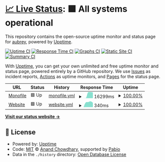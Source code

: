 # [📈 Live Status](https://uptime.dmpstr.top): <!--live status--> **🟩 All systems operational**

This repository contains the open-source uptime monitor and status page for [aubrey](https://uptime.dmpstr.top), powered by [Upptime](https://github.com/upptime/upptime).

[![Uptime CI](https://github.com/dmpstr/uptime/workflows/Uptime%20CI/badge.svg)](https://github.com/dmpstr/uptime/actions?query=workflow%3A%22Uptime+CI%22)
[![Response Time CI](https://github.com/dmpstr/uptime/workflows/Response%20Time%20CI/badge.svg)](https://github.com/dmpstr/uptime/actions?query=workflow%3A%22Response+Time+CI%22)
[![Graphs CI](https://github.com/dmpstr/uptime/workflows/Graphs%20CI/badge.svg)](https://github.com/dmpstr/uptime/actions?query=workflow%3A%22Graphs+CI%22)
[![Static Site CI](https://github.com/dmpstr/uptime/workflows/Static%20Site%20CI/badge.svg)](https://github.com/dmpstr/uptime/actions?query=workflow%3A%22Static+Site+CI%22)
[![Summary CI](https://github.com/dmpstr/uptime/workflows/Summary%20CI/badge.svg)](https://github.com/dmpstr/uptime/actions?query=workflow%3A%22Summary+CI%22)

With [Upptime](https://upptime.js.org), you can get your own unlimited and free uptime monitor and status page, powered entirely by a GitHub repository. We use [Issues](https://github.com/dmpstr/uptime/issues) as incident reports, [Actions](https://github.com/dmpstr/uptime/actions) as uptime monitors, and [Pages](https://uptime.dmpstr.top) for the status page.

<!--start: status pages-->
<!-- This summary is generated by Upptime (https://github.com/upptime/upptime) -->
<!-- Do not edit this manually, your changes will be overwritten -->
<!-- prettier-ignore -->
| URL | Status | History | Response Time | Uptime |
| --- | ------ | ------- | ------------- | ------ |
| <img alt="" src="https://icons.duckduckgo.com/ip3/excited-beaded-wrist.glitch.me.ico" height="13"> [Monofile](https://excited-beaded-wrist.glitch.me/) | 🟩 Up | [monofile.yml](https://github.com/dmpstr/uptime/commits/HEAD/history/monofile.yml) | <details><summary><img alt="Response time graph" src="./graphs/monofile/response-time-week.png" height="20"> 16299ms</summary><br><a href="https://uptime.dmpstr.top/history/monofile"><img alt="Response time 16299" src="https://img.shields.io/endpoint?url=https%3A%2F%2Fraw.githubusercontent.com%2Fdmpstr%2Fuptime%2FHEAD%2Fapi%2Fmonofile%2Fresponse-time.json"></a><br><a href="https://uptime.dmpstr.top/history/monofile"><img alt="24-hour response time 20722" src="https://img.shields.io/endpoint?url=https%3A%2F%2Fraw.githubusercontent.com%2Fdmpstr%2Fuptime%2FHEAD%2Fapi%2Fmonofile%2Fresponse-time-day.json"></a><br><a href="https://uptime.dmpstr.top/history/monofile"><img alt="7-day response time 16299" src="https://img.shields.io/endpoint?url=https%3A%2F%2Fraw.githubusercontent.com%2Fdmpstr%2Fuptime%2FHEAD%2Fapi%2Fmonofile%2Fresponse-time-week.json"></a><br><a href="https://uptime.dmpstr.top/history/monofile"><img alt="30-day response time 16299" src="https://img.shields.io/endpoint?url=https%3A%2F%2Fraw.githubusercontent.com%2Fdmpstr%2Fuptime%2FHEAD%2Fapi%2Fmonofile%2Fresponse-time-month.json"></a><br><a href="https://uptime.dmpstr.top/history/monofile"><img alt="1-year response time 16299" src="https://img.shields.io/endpoint?url=https%3A%2F%2Fraw.githubusercontent.com%2Fdmpstr%2Fuptime%2FHEAD%2Fapi%2Fmonofile%2Fresponse-time-year.json"></a></details> | <details><summary><a href="https://uptime.dmpstr.top/history/monofile">100.00%</a></summary><a href="https://uptime.dmpstr.top/history/monofile"><img alt="All-time uptime 100.00%" src="https://img.shields.io/endpoint?url=https%3A%2F%2Fraw.githubusercontent.com%2Fdmpstr%2Fuptime%2FHEAD%2Fapi%2Fmonofile%2Fuptime.json"></a><br><a href="https://uptime.dmpstr.top/history/monofile"><img alt="24-hour uptime 100.00%" src="https://img.shields.io/endpoint?url=https%3A%2F%2Fraw.githubusercontent.com%2Fdmpstr%2Fuptime%2FHEAD%2Fapi%2Fmonofile%2Fuptime-day.json"></a><br><a href="https://uptime.dmpstr.top/history/monofile"><img alt="7-day uptime 100.00%" src="https://img.shields.io/endpoint?url=https%3A%2F%2Fraw.githubusercontent.com%2Fdmpstr%2Fuptime%2FHEAD%2Fapi%2Fmonofile%2Fuptime-week.json"></a><br><a href="https://uptime.dmpstr.top/history/monofile"><img alt="30-day uptime 100.00%" src="https://img.shields.io/endpoint?url=https%3A%2F%2Fraw.githubusercontent.com%2Fdmpstr%2Fuptime%2FHEAD%2Fapi%2Fmonofile%2Fuptime-month.json"></a><br><a href="https://uptime.dmpstr.top/history/monofile"><img alt="1-year uptime 100.00%" src="https://img.shields.io/endpoint?url=https%3A%2F%2Fraw.githubusercontent.com%2Fdmpstr%2Fuptime%2FHEAD%2Fapi%2Fmonofile%2Fuptime-year.json"></a></details>
| <img alt="" src="https://icons.duckduckgo.com/ip3/dmpstr.top.ico" height="13"> [Website](https://dmpstr.top) | 🟩 Up | [website.yml](https://github.com/dmpstr/uptime/commits/HEAD/history/website.yml) | <details><summary><img alt="Response time graph" src="./graphs/website/response-time-week.png" height="20"> 340ms</summary><br><a href="https://uptime.dmpstr.top/history/website"><img alt="Response time 340" src="https://img.shields.io/endpoint?url=https%3A%2F%2Fraw.githubusercontent.com%2Fdmpstr%2Fuptime%2FHEAD%2Fapi%2Fwebsite%2Fresponse-time.json"></a><br><a href="https://uptime.dmpstr.top/history/website"><img alt="24-hour response time 278" src="https://img.shields.io/endpoint?url=https%3A%2F%2Fraw.githubusercontent.com%2Fdmpstr%2Fuptime%2FHEAD%2Fapi%2Fwebsite%2Fresponse-time-day.json"></a><br><a href="https://uptime.dmpstr.top/history/website"><img alt="7-day response time 340" src="https://img.shields.io/endpoint?url=https%3A%2F%2Fraw.githubusercontent.com%2Fdmpstr%2Fuptime%2FHEAD%2Fapi%2Fwebsite%2Fresponse-time-week.json"></a><br><a href="https://uptime.dmpstr.top/history/website"><img alt="30-day response time 340" src="https://img.shields.io/endpoint?url=https%3A%2F%2Fraw.githubusercontent.com%2Fdmpstr%2Fuptime%2FHEAD%2Fapi%2Fwebsite%2Fresponse-time-month.json"></a><br><a href="https://uptime.dmpstr.top/history/website"><img alt="1-year response time 340" src="https://img.shields.io/endpoint?url=https%3A%2F%2Fraw.githubusercontent.com%2Fdmpstr%2Fuptime%2FHEAD%2Fapi%2Fwebsite%2Fresponse-time-year.json"></a></details> | <details><summary><a href="https://uptime.dmpstr.top/history/website">100.00%</a></summary><a href="https://uptime.dmpstr.top/history/website"><img alt="All-time uptime 100.00%" src="https://img.shields.io/endpoint?url=https%3A%2F%2Fraw.githubusercontent.com%2Fdmpstr%2Fuptime%2FHEAD%2Fapi%2Fwebsite%2Fuptime.json"></a><br><a href="https://uptime.dmpstr.top/history/website"><img alt="24-hour uptime 100.00%" src="https://img.shields.io/endpoint?url=https%3A%2F%2Fraw.githubusercontent.com%2Fdmpstr%2Fuptime%2FHEAD%2Fapi%2Fwebsite%2Fuptime-day.json"></a><br><a href="https://uptime.dmpstr.top/history/website"><img alt="7-day uptime 100.00%" src="https://img.shields.io/endpoint?url=https%3A%2F%2Fraw.githubusercontent.com%2Fdmpstr%2Fuptime%2FHEAD%2Fapi%2Fwebsite%2Fuptime-week.json"></a><br><a href="https://uptime.dmpstr.top/history/website"><img alt="30-day uptime 100.00%" src="https://img.shields.io/endpoint?url=https%3A%2F%2Fraw.githubusercontent.com%2Fdmpstr%2Fuptime%2FHEAD%2Fapi%2Fwebsite%2Fuptime-month.json"></a><br><a href="https://uptime.dmpstr.top/history/website"><img alt="1-year uptime 100.00%" src="https://img.shields.io/endpoint?url=https%3A%2F%2Fraw.githubusercontent.com%2Fdmpstr%2Fuptime%2FHEAD%2Fapi%2Fwebsite%2Fuptime-year.json"></a></details>

<!--end: status pages-->

[**Visit our status website →**](https://uptime.dmpstr.top)

## 📄 License

- Powered by: [Upptime](https://github.com/upptime/upptime)
- Code: [MIT](./LICENSE) © [Anand Chowdhary](https://anandchowdhary.com), supported by [Pabio](https://pabio.com)
- Data in the `./history` directory: [Open Database License](https://opendatacommons.org/licenses/odbl/1-0/)

